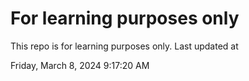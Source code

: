 # For learning purposes only
This repo is for learning purposes only.
Last updated at

Friday, March 8, 2024 9:17:20 AM

